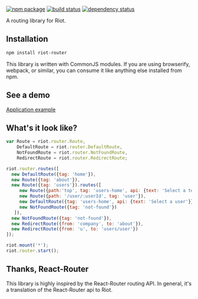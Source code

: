 [![npm package](https://img.shields.io/npm/v/riot-router.svg?style=flat-square)](https://www.npmjs.org/package/riot-router)
[![build status](https://img.shields.io/travis/gabrielmoreira/riot-router/master.svg?style=flat-square)](https://travis-ci.org/gabrielmoreira/riot-router)
[![dependency status](https://img.shields.io/david/gabrielmoreira/riot-router.svg?style=flat-square)](https://david-dm.org/gabrielmoreira/riot-router)

A routing library for Riot.

Installation
------------

```sh
npm install riot-router
```

This library is written with CommonJS modules. If you are using
browserify, webpack, or similar, you can consume it like anything else
installed from npm.

See a demo
-------------

[Application example](http://gabrielmoreira.github.io/riot-router/examples/example-01.html)

What's it look like?
--------------------

```js
var Route = riot.router.Route, 
    DefaultRoute = riot.router.DefaultRoute, 
    NotFoundRoute = riot.router.NotFoundRoute, 
    RedirectRoute = riot.router.RedirectRoute;

riot.router.routes([
  new DefaultRoute({tag: 'home'}),
  new Route({tag: 'about'}),
  new Route({tag: 'users'}).routes([
     new Route({path:'top', tag: 'users-home', api: {text: 'Select a top user'}}),
     new Route({path: '/user/:userId', tag: 'user'}),
     new DefaultRoute({tag: 'users-home', api: {text: 'Select a user'}}),
     new NotFoundRoute({tag: 'not-found'})
   ]),
  new NotFoundRoute({tag: 'not-found'}),
  new RedirectRoute({from: 'company', to: 'about'}),
  new RedirectRoute({from: 'u', to: 'users/user'})
]);

riot.mount('*');
riot.router.start();
```

Thanks, React-Router
--------------------

This library is highly inspired by the React-Router routing API. In general,
it's a translation of the React-Router api to Riot.
